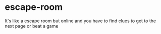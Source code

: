 # escape-room
It's like a escape room but online and you have to find clues to get to the next page or beat a game
